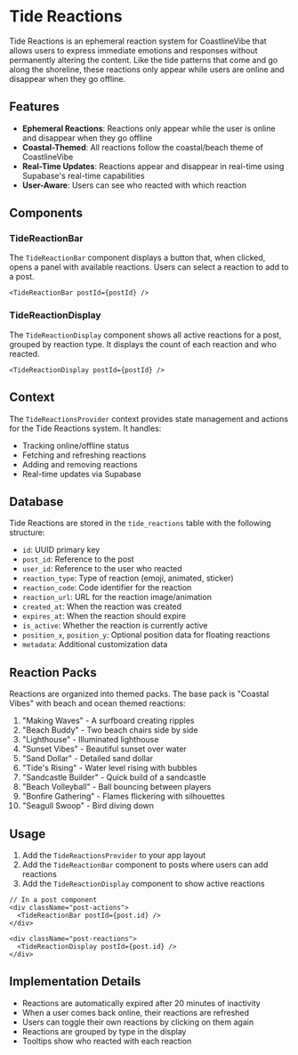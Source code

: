 # Tide Reactions

Tide Reactions is an ephemeral reaction system for CoastlineVibe that allows users to express immediate emotions and responses without permanently altering the content. Like the tide patterns that come and go along the shoreline, these reactions only appear while users are online and disappear when they go offline.

## Features

- **Ephemeral Reactions**: Reactions only appear while the user is online and disappear when they go offline
- **Coastal-Themed**: All reactions follow the coastal/beach theme of CoastlineVibe
- **Real-Time Updates**: Reactions appear and disappear in real-time using Supabase's real-time capabilities
- **User-Aware**: Users can see who reacted with which reaction

## Components

### TideReactionBar

The `TideReactionBar` component displays a button that, when clicked, opens a panel with available reactions. Users can select a reaction to add to a post.

```tsx
<TideReactionBar postId={postId} />
```

### TideReactionDisplay

The `TideReactionDisplay` component shows all active reactions for a post, grouped by reaction type. It displays the count of each reaction and who reacted.

```tsx
<TideReactionDisplay postId={postId} />
```

## Context

The `TideReactionsProvider` context provides state management and actions for the Tide Reactions system. It handles:

- Tracking online/offline status
- Fetching and refreshing reactions
- Adding and removing reactions
- Real-time updates via Supabase

## Database

Tide Reactions are stored in the `tide_reactions` table with the following structure:

- `id`: UUID primary key
- `post_id`: Reference to the post
- `user_id`: Reference to the user who reacted
- `reaction_type`: Type of reaction (emoji, animated, sticker)
- `reaction_code`: Code identifier for the reaction
- `reaction_url`: URL for the reaction image/animation
- `created_at`: When the reaction was created
- `expires_at`: When the reaction should expire
- `is_active`: Whether the reaction is currently active
- `position_x`, `position_y`: Optional position data for floating reactions
- `metadata`: Additional customization data

## Reaction Packs

Reactions are organized into themed packs. The base pack is "Coastal Vibes" with beach and ocean themed reactions:

1. "Making Waves" - A surfboard creating ripples
2. "Beach Buddy" - Two beach chairs side by side
3. "Lighthouse" - Illuminated lighthouse
4. "Sunset Vibes" - Beautiful sunset over water
5. "Sand Dollar" - Detailed sand dollar
6. "Tide's Rising" - Water level rising with bubbles
7. "Sandcastle Builder" - Quick build of a sandcastle
8. "Beach Volleyball" - Ball bouncing between players
9. "Bonfire Gathering" - Flames flickering with silhouettes
10. "Seagull Swoop" - Bird diving down

## Usage

1. Add the `TideReactionsProvider` to your app layout
2. Add the `TideReactionBar` component to posts where users can add reactions
3. Add the `TideReactionDisplay` component to show active reactions

```tsx
// In a post component
<div className="post-actions">
  <TideReactionBar postId={post.id} />
</div>

<div className="post-reactions">
  <TideReactionDisplay postId={post.id} />
</div>
```

## Implementation Details

- Reactions are automatically expired after 20 minutes of inactivity
- When a user comes back online, their reactions are refreshed
- Users can toggle their own reactions by clicking on them again
- Reactions are grouped by type in the display
- Tooltips show who reacted with each reaction 